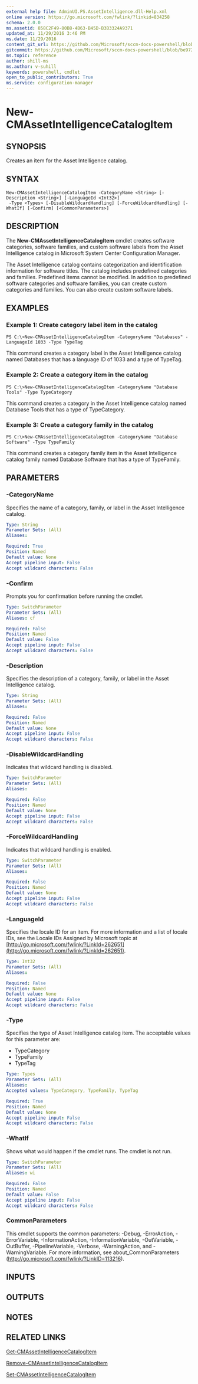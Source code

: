 ```yaml
---
external help file: AdminUI.PS.AssetIntelligence.dll-Help.xml
online version: https://go.microsoft.com/fwlink/?linkid=834258
schema: 2.0.0
ms.assetid: 858C2F49-80B8-4B63-B45D-B3B3324A9371
updated_at: 11/29/2016 3:46 PM
ms.date: 11/29/2016
content_git_url: https://github.com/Microsoft/sccm-docs-powershell/blob/master/sccm-cmdlets/ConfigurationManager/vlatest/New-CMAssetIntelligenceCatalogItem.md
gitcommit: https://github.com/Microsoft/sccm-docs-powershell/blob/be9723fe908914c0e1ed2689b3ffaa3b56f1b53b/sccm-cmdlets/ConfigurationManager/vlatest/New-CMAssetIntelligenceCatalogItem.md
ms.topic: reference
author: shill-ms
ms.author: v-suhill
keywords: powershell, cmdlet
open_to_public_contributors: True
ms.service: configuration-manager
---
```


# New-CMAssetIntelligenceCatalogItem

## SYNOPSIS
Creates an item for the Asset Intelligence catalog.

## SYNTAX

```
New-CMAssetIntelligenceCatalogItem -CategoryName <String> [-Description <String>] [-LanguageId <Int32>]
 -Type <Types> [-DisableWildcardHandling] [-ForceWildcardHandling] [-WhatIf] [-Confirm] [<CommonParameters>]
```

## DESCRIPTION
The **New-CMAssetIntelligenceCatalogItem** cmdlet creates software categories, software families, and custom software labels from the Asset Intelligence catalog in Microsoft System Center Configuration Manager.

The Asset Intelligence catalog contains categorization and identification information for software titles.
The catalog includes predefined categories and families.
Predefined items cannot be modified.
In addition to predefined software categories and software families, you can create custom categories and families.
You can also create custom software labels.

## EXAMPLES

### Example 1: Create category label item in the catalog
```
PS C:\>New-CMAssetIntelligenceCatalogItem -CategoryName "Databases" -LanguageId 1033 -Type TypeTag
```

This command creates a category label in the Asset Intelligence catalog named Databases that has a language ID of 1033 and a type of TypeTag.

### Example 2: Create a category item in the catalog
```
PS C:\>New-CMAssetIntelligenceCatalogItem -CategoryName "Database Tools" -Type TypeCategory
```

This command creates a category in the Asset Intelligence catalog named Database Tools that has a type of TypeCategory.

### Example 3: Create a category family in the catalog
```
PS C:\>New-CMAssetIntelligenceCatalogItem -CategoryName "Database Software" -Type TypeFamily
```

This command creates a category family item in the Asset Intelligence catalog family named Database Software that has a type of TypeFamily.

## PARAMETERS

### -CategoryName
Specifies the name of a category, family, or label in the Asset Intelligence catalog.

```yaml
Type: String
Parameter Sets: (All)
Aliases: 

Required: True
Position: Named
Default value: None
Accept pipeline input: False
Accept wildcard characters: False
```

### -Confirm
Prompts you for confirmation before running the cmdlet.

```yaml
Type: SwitchParameter
Parameter Sets: (All)
Aliases: cf

Required: False
Position: Named
Default value: False
Accept pipeline input: False
Accept wildcard characters: False
```

### -Description
Specifies the description of a category, family, or label in the Asset Intelligence catalog.

```yaml
Type: String
Parameter Sets: (All)
Aliases: 

Required: False
Position: Named
Default value: None
Accept pipeline input: False
Accept wildcard characters: False
```

### -DisableWildcardHandling
Indicates that wildcard handling is disabled.

```yaml
Type: SwitchParameter
Parameter Sets: (All)
Aliases: 

Required: False
Position: Named
Default value: None
Accept pipeline input: False
Accept wildcard characters: False
```

### -ForceWildcardHandling
Indicates that wildcard handling is enabled.

```yaml
Type: SwitchParameter
Parameter Sets: (All)
Aliases: 

Required: False
Position: Named
Default value: None
Accept pipeline input: False
Accept wildcard characters: False
```

### -LanguageId
Specifies the locale ID for an item.
For more information and a list of locale IDs, see the Locale IDs Assigned by Microsoft topic at [http://go.microsoft.com/fwlink/?LinkId=262651](http://go.microsoft.com/fwlink/?LinkId=262651).

```yaml
Type: Int32
Parameter Sets: (All)
Aliases: 

Required: False
Position: Named
Default value: None
Accept pipeline input: False
Accept wildcard characters: False
```

### -Type
Specifies the type of Asset Intelligence catalog item.
The acceptable values for this parameter are:

- TypeCategory
- TypeFamily
- TypeTag

```yaml
Type: Types
Parameter Sets: (All)
Aliases: 
Accepted values: TypeCategory, TypeFamily, TypeTag

Required: True
Position: Named
Default value: None
Accept pipeline input: False
Accept wildcard characters: False
```

### -WhatIf
Shows what would happen if the cmdlet runs.
The cmdlet is not run.

```yaml
Type: SwitchParameter
Parameter Sets: (All)
Aliases: wi

Required: False
Position: Named
Default value: False
Accept pipeline input: False
Accept wildcard characters: False
```

### CommonParameters
This cmdlet supports the common parameters: -Debug, -ErrorAction, -ErrorVariable, -InformationAction, -InformationVariable, -OutVariable, -OutBuffer, -PipelineVariable, -Verbose, -WarningAction, and -WarningVariable. For more information, see about_CommonParameters (http://go.microsoft.com/fwlink/?LinkID=113216).

## INPUTS

## OUTPUTS

## NOTES

## RELATED LINKS

[Get-CMAssetIntelligenceCatalogItem](xref:ConfigurationManager/vlatest/Get-CMAssetIntelligenceCatalogItem.md)

[Remove-CMAssetIntelligenceCatalogItem](xref:ConfigurationManager/vlatest/Remove-CMAssetIntelligenceCatalogItem.md)

[Set-CMAssetIntelligenceCatalogItem](xref:ConfigurationManager/vlatest/Set-CMAssetIntelligenceCatalogItem.md)


